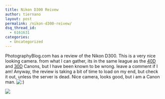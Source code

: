 ```yaml
---
title: Nikon D300 Reivew
author: tiernano
layout: post
permalink: /nikon-d300-reivew/
dsq_thread_id:
  - 6161631
categories:
  - Uncategorized
---
```

PhotographyBlog.com has a review of the Nikon D300. This is a very nice looking camera. from what I can gather, its in the same league as the [40D][1] and [30D][2] Canons, but I have been known to be wrong. leave a comment if I am! Anyway, the review is taking a bit of time to load on my end, but check it out, unless the server is dead. Nice camera, looks good, but i am a Canon man. <img src="http://www.geekphotographer.com/wp-includes/images/smilies/icon_smile.gif" alt=":)" class="wp-smiley" />

![][3]

 [1]: http://tiernanotoolephotography.com/blog/category/40d/
 [2]: http://tiernanotoolephotography.com/blog/category/30d/
 [3]: http://images.lotas-smartman.net/image.ashx?id=0a5485aa-9856-4c32-b42b-0263470bd554